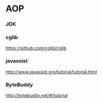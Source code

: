 # AOP
### JDK 
### cglib
https://github.com/cglib/cglib
### javassist
http://www.javassist.org/tutorial/tutorial.html
### ByteBuddy
http://bytebuddy.net/#/tutorial
